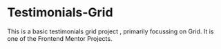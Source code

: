 # Testimonials-Grid

This is a basic testimonials grid project , primarily focussing on Grid.
It is one of the Frontend Mentor Projects.
